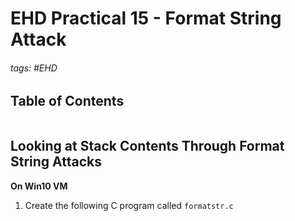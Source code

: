 # EHD Practical 15 - Format String Attack

###### tags: #EHD 

## Table of Contents
```toc
```

## Looking at Stack Contents Through Format String Attacks
**On Win10 VM**
1. Create the following C program called `formatstr.c`
```c

```